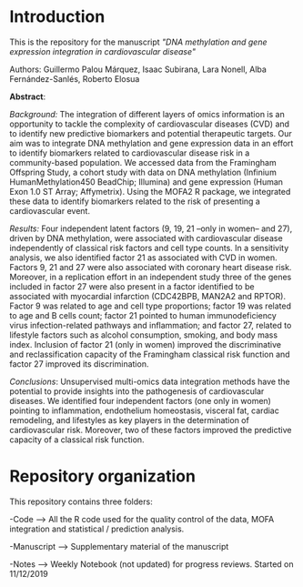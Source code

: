 # Introduction
This is the repository for the manuscript *"DNA methylation and gene expression integration in cardiovascular disease"*

Authors: Guillermo Palou Márquez, Isaac Subirana, Lara Nonell, Alba Fernández-Sanlés, Roberto Elosua

**Abstract**:

*Background:* The integration of different layers of omics information is an opportunity to tackle the complexity of cardiovascular diseases (CVD) and to identify new predictive biomarkers and potential therapeutic targets. Our aim was to integrate DNA methylation and gene expression data in an effort to identify biomarkers related to cardiovascular disease risk in a community-based population. We accessed data from the Framingham Offspring Study, a cohort study with data on DNA methylation (Infinium HumanMethylation450 BeadChip; Illumina) and gene expression (Human Exon 1.0 ST Array; Affymetrix). Using the MOFA2 R package, we integrated
these data to identify biomarkers related to the risk of presenting a cardiovascular event.

*Results:* Four independent latent factors (9, 19, 21 –only in women– and 27), driven by DNA methylation, were associated with cardiovascular disease independently of classical risk factors and cell type counts. In a sensitivity analysis, we also identified factor 21 as associated with CVD in women. Factors 9, 21 and 27 were also associated with coronary heart disease risk. Moreover, in a replication effort in an independent study three of the genes included in factor 27 were also present in a factor identified to be associated with myocardial infarction (CDC42BPB, MAN2A2 and RPTOR). Factor 9 was related to age and cell type proportions; factor 19 was related to age and B cells count; factor 21 pointed to human immunodeficiency virus infection-related pathways and inflammation; and factor 27, related to lifestyle factors such as alcohol consumption, smoking, and body mass index. Inclusion of factor 21 (only in women) improved the discriminative and reclassification capacity of the Framingham classical risk function and factor 27 improved its discrimination.

*Conclusions*: Unsupervised multi-omics data integration methods have the potential to provide insights into the pathogenesis of cardiovascular diseases. We identified four independent factors (one only in women) pointing to inflammation, endothelium homeostasis, visceral fat, cardiac remodeling, and lifestyles as key players in the determination of cardiovascular risk. Moreover, two of these factors improved the predictive capacity of a classical risk function.

# Repository organization

This repository contains three folders:

-Code --> All the R code used for the quality control of the data, MOFA integration and statistical / prediction analysis.

-Manuscript --> Supplementary material of the manuscript

-Notes --> Weekly Notebook (not updated) for progress reviews. Started on 11/12/2019
